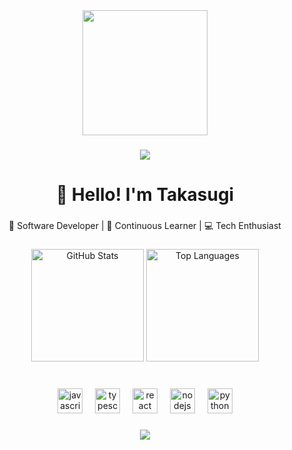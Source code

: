 <div align="center">
  <img height="200" src="https://camo.githubusercontent.com/19db51af5f90f1b152bc0b9078f5fe97053955be/68747470733a2f2f6d656469612e67697068792e636f6d2f6d656469612f53576f536b4e36447854737a71494b4571762f67697068792e676966"/>
</div>

###

<div align="center">
  <img src="https://visitor-badge.laobi.icu/badge?page_id=tks-00.tks-00&"  />
</div>

###

<h1 align="center">👋 Hello! I'm Takasugi</h1>

###

<p align="center">🔭 Software Developer | 🌱 Continuous Learner | 💻 Tech Enthusiast</p>

###

<div align="center">
  <img height="180" src="https://github-readme-stats.vercel.app/api?username=tks-00&show_icons=true&theme=github_dark&hide_border=true" alt="GitHub Stats"/>
  <img height="180" src="https://github-readme-stats.vercel.app/api/top-langs/?username=tks-00&layout=compact&theme=github_dark&hide_border=true" alt="Top Languages"/>
</div>

###

<br clear="both">

<div align="center">
  <img src="https://cdn.jsdelivr.net/gh/devicons/devicon/icons/javascript/javascript-original.svg" height="40" alt="javascript logo"  />
  <img width="12" />
  <img src="https://cdn.jsdelivr.net/gh/devicons/devicon/icons/typescript/typescript-original.svg" height="40" alt="typescript logo"  />
  <img width="12" />
  <img src="https://cdn.jsdelivr.net/gh/devicons/devicon/icons/react/react-original.svg" height="40" alt="react logo"  />
  <img width="12" />
  <img src="https://cdn.jsdelivr.net/gh/devicons/devicon/icons/nodejs/nodejs-original.svg" height="40" alt="nodejs logo"  />
  <img width="12" />
  <img src="https://cdn.jsdelivr.net/gh/devicons/devicon/icons/python/python-original.svg" height="40" alt="python logo"  />
</div>

###

<div align="center">
  <img src="https://github-readme-activity-graph.vercel.app/graph?username=tks-00&theme=github-compact&hide_border=true" />
</div>
